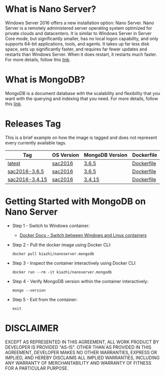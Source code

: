 # What is Nano Server?

Windows Server 2016 offers a new installation option: Nano Server. Nano Server is a remotely administered server operating system optimized for private clouds and datacenters. It is similar to Windows Server in Server Core mode, but significantly smaller, has no local logon capability, and only supports 64-bit applications, tools, and agents. It takes up far less disk space, sets up significantly faster, and requires far fewer updates and restarts than Windows Server. When it does restart, it restarts much faster. For more details, follow this [link](https://docs.microsoft.com/en-us/windows-server/get-started/getting-started-with-nano-server).

# What is MongoDB?

MongoDB is a document database with the scalability and flexibility that you want with the querying and indexing that you need. For more details, follow this [link](https://www.mongodb.com/what-is-mongodb).

# Releases Tag

This is a brief example on how the image is tagged and does not represent every currently available tags.

| Tag | OS Version | MongoDB Version | Dockerfile |
| -- | -- | -- | -- |
| [latest](https://hub.docker.com/r/kiazhi/nanoserver.mongodb/tags/) | [sac2016](https://hub.docker.com/r/microsoft/nanoserver/) | [3.6.5](https://www.mongodb.org/dl/win32/x86_64-2008plus-ssl-3.6.5) | [Dockerfile](https://github.com/kiazhi/Windows-Containers/tree/master/dockerfiles/nanoserver/mongodb/3.6.x/Dockerfile) |
| [sac2016-3.6.5](https://hub.docker.com/r/kiazhi/nanoserver.mongodb/tags/) | [sac2016](https://hub.docker.com/r/microsoft/nanoserver/) | [3.6.5](https://www.mongodb.org/dl/win32/x86_64-2008plus-ssl-3.6.5) | [Dockerfile](https://github.com/kiazhi/Windows-Containers/tree/master/dockerfiles/nanoserver/mongodb/3.6.x/Dockerfile) |
| [sac2016-3.4.15](https://hub.docker.com/r/kiazhi/nanoserver.mongodb/tags/) | [sac2016](https://hub.docker.com/r/microsoft/nanoserver/) | [3.4.15](https://www.mongodb.org/dl/win32/x86_64-2008plus-ssl-3.4.15) | [Dockerfile](https://github.com/kiazhi/Windows-Containers/tree/master/dockerfiles/nanoserver/mongodb/3.4.x/Dockerfile) |

# Getting Started with MongoDB on Nano Server

- Step 1 - Switch to Windows container:
    - [Docker Docs - Switch between Windows and Linux containers](https://docs.docker.com/docker-for-windows/#switch-between-windows-and-linux-containers)


- Step 2 - Pull the docker image using Docker CLI:

    ```shell
    docker pull kiazhi/nanoserver.mongodb
    ```


- Step 3 - Inspect the container interactively using Docker CLI:

    ```shell
    docker run --rm -it kiazhi/nanoserver.mongodb
    ```


- Step 4 - Verify MongoDB version within the container interactively:

    ```shell
    mongo --version
    ```


- Step 5 - Exit from the container:

    ```shell
    exit
    ```


# DISCLAIMER

EXCEPT AS REPRESENTED IN THIS AGREEMENT, ALL WORK PRODUCT BY DEVELOPER IS PROVIDED "AS-IS". OTHER THAN AS PROVIDED IN THIS AGREEMENT, DEVELOPER MAKES NO OTHER WARRANTIES, EXPRESS OR IMPLIED, AND HEREBY DISCLAIMS ALL IMPLIED WARRANTIES, INCLUDING ANY WARRANTY OF MERCHANTABILITY AND WARRANTY OF FITNESS FOR A PARTICULAR PURPOSE.

